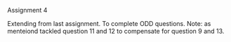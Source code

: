Assignment 4

Extending from last assignment. To complete ODD questions. Note: as menteiond tackled question 11 and 12 to compensate for question 9 and 13.
